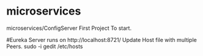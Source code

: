 # microservices
microservices/ConfigServer First Project To start.

#Eureka Server runs on 
http://localhost:8721/
Update Host file with multiple Peers.
sudo -i gedit /etc/hosts